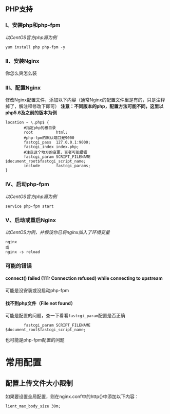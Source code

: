 ---
---

## PHP支持

### I、安装php和php-fpm

*以CentOS官方php源为例*
```
yum install php php-fpm -y
```

### II、安装Nginx

你怎么爽怎么装

### III、配置Nginx

修改Nginx配置文件，添加以下内容（通常Nginx的配置文件里是有的，只是注释掉了，解注释修改下即可）
**注意：不同版本的php，配置方法可能不同，这里以php5.6及之前的版本为例**

```
location ~ \.php$ {
        #指定php的根目录
        root          html;
        #php-fpm的默认端口是9000
        fastcgi_pass  127.0.0.1:9000;
        fastcgi_index index.php;
        #注意这个地方的变更，否者可能报错
        fastcgi_param SCRIPT_FILENAME $document_root$fastcgi_script_name;
        include       fastcgi_params;
}
```

### IV、启动php-fpm

*以CentOS官方php源为例*
```
service php-fpm start
```

### V、启动或重启Nginx

*以CentOS为例，并假设你已将nginx加入了环境变量*
```
nginx
或
nginx -s reload
```

### 可能的错误

#### connect() failed (111: Connection refused) while connecting to upstream

可能是没安装或没启动php-fpm

#### 找不到php文件（File not found）

可能是配置的问题，查一下看看`fastcgi_param`配置是否正确
```
        fastcgi_param SCRIPT_FILENAME $document_root$fastcgi_script_name;
```
也可能是php-fpm配置的问题

# 常用配置

## 配置上传文件大小限制

如果要设置全局配置，则在nginx.conf中的http{}中添加以下内容：
```
lient_max_body_size 30m;
```
